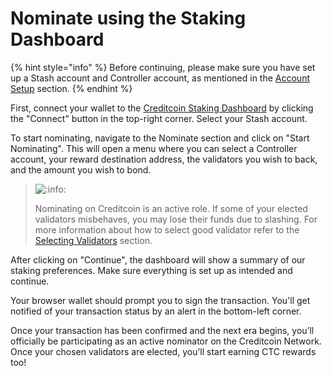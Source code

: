 # Nominate using the Staking Dashboard

{% hint style="info" %}
Before continuing, please make sure you have set up a Stash account and Controller account, as mentioned in the [Account Setup](../wallets/account-setup.md) section.
{% endhint %}

First, connect your wallet to the [Creditcoin Staking Dashboard](https://staking-dashboard-test-app.azurewebsites.net/#/overview) by clicking the "Connect" button in the top-right corner. Select your Stash account.

To start nominating, navigate to the Nominate section and click on "Start Nominating". This will open a menu where you can select a Controller account, your reward destination address, the validators you wish to back, and the amount you wish to bond.

> ![:info:](https://pf-emoji-service--cdn.us-east-1.prod.public.atl-paas.net/atlassian/info\_32.png)&#x20;
>
> Nominating on Creditcoin is an active role. If some of your elected validators misbehaves, you may lose their funds due to slashing. For more information about how to select good validator refer to the [Selecting Validators](selecting-validators.md) section.

After clicking on "Continue", the dashboard will show a summary of our staking preferences. Make sure everything is set up as intended and continue.

Your browser wallet should prompt you to sign the transaction. You'll get notified of your transaction status by an alert in the bottom-left corner.

Once your transaction has been confirmed and the next era begins, you’ll officially be participating as an active nominator on the Creditcoin Network. Once your chosen validators are elected, you’ll start earning CTC rewards too!
